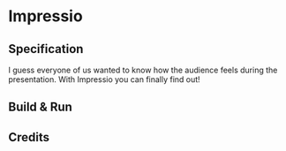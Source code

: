 # Impressio

## Specification
I guess everyone of us wanted to know how the audience feels during the presentation. With Impressio you can finally find out!

## Build & Run

## Credits
